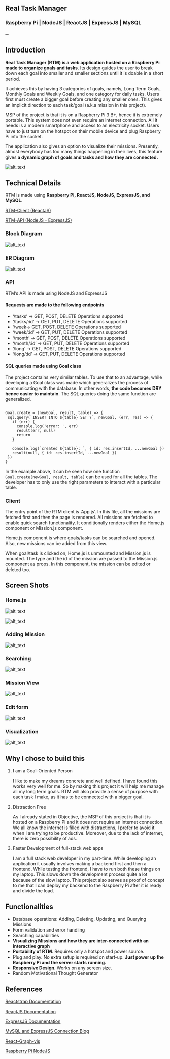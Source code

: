 ## **Real Task Manager**

### Raspberry Pi | NodeJS | ReactJS | ExpressJS | MySQL

**─**

## **Introduction**

**Real Task Manager (RTM) is a web application hosted on a Raspberry Pi made to organize goals and tasks**. Its design guides the user to break down each goal into smaller and smaller sections until it is doable in a short period.

It achieves this by having 3 categories of goals, namely, Long Term Goals, Monthly Goals and Weekly Goals, and one category for daily tasks. Users first must create a bigger goal before creating any smaller ones. This gives an implicit direction to each task/goal (a.k.a mission in this project).

MSP of the project is that it is on a Raspberry Pi 3 B+, hence it is extremely portable. This system does not even require an internet connection. All it needs is a modern smartphone and access to an electricity socket. Users have to just turn on the hotspot on their mobile device and plug Raspberry Pi into the socket. 

The application also gives an option to visualize their missions. Presently, almost everybody has too many things happening in their lives, this feature gives **a dynamic graph of goals and tasks and how they are connected.**


![alt_text](images/image8.png "image_tooltip")



## **Technical Details**

RTM is made using **Raspberry Pi, ReactJS, NodeJS, ExpressJS, and MySQL**.


[RTM-Client (ReactJS)](https://github.com/VandanRogheliya/RTM-Client)

[RTM-API (NodeJS - ExpressJS)](https://github.com/VandanRogheliya/RTM-API)


### Block Diagram



![alt_text](images/image11.png "image_tooltip")



### ER Diagram


![alt_text](images/image7.png "image_tooltip")



### API

RTM’s API is made using NodeJS and ExpressJS


#### Requests are made to the following endpoints



*   ‘/tasks’ -> GET, POST, DELETE Operations supported
*   ‘/tasks/:id’ -> GET, PUT, DELETE Operations supported
*   ‘/week-> GET, POST, DELETE Operations supported
*   ‘/week/:id’ -> GET, PUT, DELETE Operations supported
*   ‘/month’ -> GET, POST, DELETE Operations supported
*   ‘/month/:id’ -> GET, PUT, DELETE Operations supported
*   ‘/long’ -> GET, POST, DELETE Operations supported
*   ‘/long/:id’ -> GET, PUT, DELETE Operations supported


#### SQL queries made using Goal class

The project contains very similar tables. To use that to an advantage, while developing a Goal class was made which generalizes the process of communicating with the database. In other words, **the code becomes DRY hence easier to maintain**. The SQL queries doing the same function are generalized.


```

Goal.create = (newGoal, result, table) => {
 sql.query(`INSERT INTO ${table} SET ?`, newGoal, (err, res) => {
   if (err) {
     console.log('error: ', err)
     result(err, null)
     return
   }

   console.log(`created ${table}: `, { id: res.insertId, ...newGoal })
   result(null, { id: res.insertId, ...newGoal })
 })
}
```


In the example above, it can be seen how one function `Goal.create(newGoal, result, table)` can be used for all the tables. The developer has to only use the right parameters to interact with a particular table.


### Client

The entry point of the RTM client is ‘App.js’. In this file, all the missions are fetched first and then the page is rendered. All missions are fetched to enable quick search functionality. It conditionally renders either the Home.js component or Mission.js component.

Home.js component is where goals/tasks can be searched and opened. Also, new missions can be added from this view.

When goal/task is clicked on, Home.js is unmounted and Mission.js is mounted. The type and the id of the mission are passed to the Mission.js component as props. In this component, the mission can be edited or deleted too.


## **Screen Shots**


### Home.js


![alt_text](images/image8.png "image_tooltip")



![alt_text](images/image9.png "image_tooltip")



### Adding Mission


![alt_text](images/image1.png "image_tooltip")



### Searching


![alt_text](images/image4.png "image_tooltip")



### Mission View


![alt_text](images/image3.png "image_tooltip")



### Edit form

![alt_text](images/image2.png "image_tooltip")



### Visualization



![alt_text](images/image10.png "image_tooltip")



## **Why I chose to build this**



1. I am a Goal-Oriented Person

    I like to make my dreams concrete and well defined. I have found this works very well for me. So by making this project it will help me manage all my long term goals. RTM will also provide a sense of purpose with each task I make, as it has to be connected with a bigger goal.

2. Distraction Free

    As I already stated in Objective, the MSP of this project is that it is hosted on a Raspberry Pi and it does not require an internet connection. We all know the internet is filled with distractions, I prefer to avoid it when I am trying to be productive. Moreover, due to the lack of internet, there is zero possibility of ads.

3. Faster Development of full-stack web apps

    I am a full stack web developer in my part-time. While developing an application it usually involves making a backend first and then a frontend. While testing the frontend, I have to run both these things on my laptop. This slows down the development process quite a lot because of the slow laptop. This project also serves as proof of concept to me that I can deploy my backend to the Raspberry Pi after it is ready and divide the load.



## **Functionalities**



*   Database operations: Adding, Deleting, Updating, and  Querying Missions
*   Form validation and error handling
*   Searching capabilities
*   **Visualizing Missions and how they are inter-connected with an interactive graph**
*   **Portability of RTM**. Requires only a hotspot and power source.
*   Plug and play. No extra setup is required on start-up. **Just power up the Raspberry Pi and the server starts running.**
*   **Responsive Design**. Works on any screen size.
*   Random Motivational Thought Generator


## **References**

[Reactstrap Documentation](https://reactstrap.github.io/)

[ReactJS Documentation](https://reactjs.org/docs/getting-started.html)

[ExpressJS Documentation](https://expressjs.com/)

[MySQL and ExpressJS Connection Blog](https://bezkoder.com/node-js-rest-api-express-mysql/)

[React-Graph-vis](https://www.npmjs.com/package/react-graph-vis) 

[Raspberry Pi NodeJS](https://blog.cloudboost.io/how-to-run-a-nodejs-web-server-on-a-raspberry-pi-for-development-3ef9ac0fc02c)
